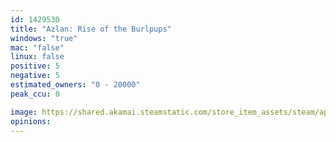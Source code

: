 ```yaml
---
id: 1429530
title: "Azlan: Rise of the Burlpups"
windows: "true"
mac: "false"
linux: false
positive: 5
negative: 5
estimated_owners: "0 - 20000"
peak_ccu: 0

image: https://shared.akamai.steamstatic.com/store_item_assets/steam/apps/1429530/header.jpg?t=1610546043
opinions:
---
```


